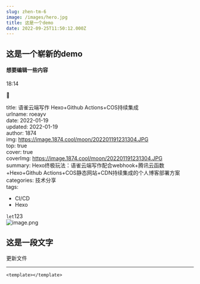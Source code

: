 ```yaml
---
slug: zhen-tm-6
image: /images/hero.jpg
title: 这是一个demo
date: 2022-09-25T11:50:12.000Z
---
```



<a name="b4wPM"></a>
## 这是一个崭新的demo
<a name="UyF6m"></a>
#### 想要编辑一些内容

18:14




🐳


title: 语雀云端写作 Hexo+Github Actions+COS持续集成<br />urlname: roeayv<br />date: 2022-01-19<br />updated: 2022-01-19<br />author: 1874<br />img: https://image.1874.cool/moon/202201191231304.JPG<br />top: true<br />cover: true<br />coverImg: https://image.1874.cool/moon/202201191231304.JPG<br />summary: Hexo终极玩法：语雀云端写作配合webhook+腾讯云函数+Hexo+Github Actions+COS静态网站+CDN持续集成的个人博客部署方案<br />categories: 技术分享<br />tags:

- CI/CD
- Hexo

`let`123<br />![image.png](https://cdn.nlark.com/yuque/0/2022/png/26326040/1664529328876-c9eb1ded-9fb6-4547-b706-9d5ca6fd7cae.png#clientId=u95945211-a809-4&crop=0&crop=0&crop=1&crop=1&errorMessage=unknown%20error&from=paste&height=84&id=uc79bf7a9&margin=%5Bobject%20Object%5D&name=image.png&originHeight=105&originWidth=320&originalType=binary&ratio=1&rotation=0&showTitle=false&size=5694&status=error&style=none&taskId=uc3fc1485-169c-4ed4-9a5f-c93941d82be&title=&width=256)
<a name="TSose"></a>
## 这是一段文字
更新文件

---

```vue
<template></template>	
```

